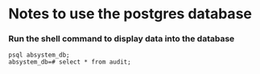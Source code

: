 # Notes to use the postgres database
### Run the shell command to display data into the database
```
psql absystem_db;
absystem_db=# select * from audit;
```